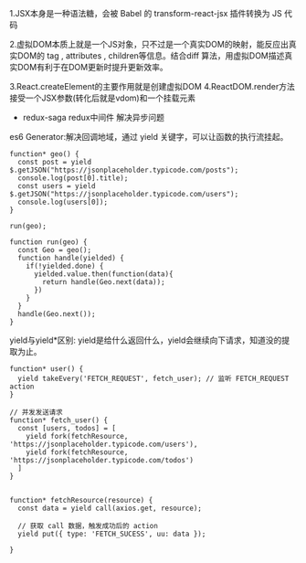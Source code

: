 1.JSX本身是一种语法糖，会被 Babel 的 transform-react-jsx 插件转换为 JS 代码

2.虚拟DOM本质上就是一个JS对象，只不过是一个真实DOM的映射，能反应出真实DOM的 tag , attributes , children等信息。结合diff 算法，用虚拟DOM描述真实DOM有利于在DOM更新时提升更新效率。

3.React.createElement的主要作用就是创建虚拟DOM
4.ReactDOM.render方法接受一个JSX参数(转化后就是vdom)和一个挂载元素

- redux-saga
redux中间件  解决异步问题

es6 Generator:解决回调地域，通过 yield 关键字，可以让函数的执行流挂起。

```
function* geo() {
  const post = yield $.getJSON("https://jsonplaceholder.typicode.com/posts");
  console.log(post[0].title);
  const users = yield $.getJSON("https://jsonplaceholder.typicode.com/users");
  console.log(users[0]);
}

run(geo);

function run(geo) {
  const Geo = geo(); 
  function handle(yielded) {
    if(!yielded.done) {
      yielded.value.then(function(data){
        return handle(Geo.next(data));
      })
    }
  }
  handle(Geo.next());
}
```
yield与yield*区别: yield是给什么返回什么，yield会继续向下请求，知道没的提取为止。

```
function* user() {
  yield takeEvery('FETCH_REQUEST', fetch_user); // 监听 FETCH_REQUEST action
}

// 并发发送请求
function* fetch_user() {
  const [users, todos] = [
    yield fork(fetchResource, 'https://jsonplaceholder.typicode.com/users'),
    yield fork(fetchResource, 'https://jsonplaceholder.typicode.com/todos')
  ]
}


function* fetchResource(resource) {
  const data = yield call(axios.get, resource);
  
  // 获取 call 数据，触发成功后的 action
  yield put({ type: 'FETCH_SUCESS', uu: data });
  
}
```




